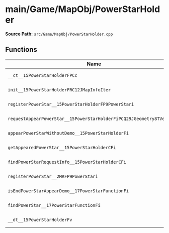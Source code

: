 # main/Game/MapObj/PowerStarHolder

**Source Path:** `src/Game/MapObj/PowerStarHolder.cpp`

## Functions

| Name | Address | Match % |
|------|---------|---------|
| `__ct__15PowerStarHolderFPCc` | `0x80211414` | :white_check_mark: (100.0%) |
| `init__15PowerStarHolderFRC12JMapInfoIter` | `0x80211464` | :white_check_mark: (100.0%) |
| `registerPowerStar__15PowerStarHolderFP9PowerStari` | `0x80211468` | :white_check_mark: (100.0%) |
| `requestAppearPowerStar__15PowerStarHolderFiPCQ29JGeometry8TVec3<f>b` | `0x802114D4` | :white_check_mark: (100.0%) |
| `appearPowerStarWithoutDemo__15PowerStarHolderFi` | `0x8021155C` | :white_check_mark: (100.0%) |
| `getAppearedPowerStar__15PowerStarHolderCFi` | `0x802115AC` | :white_check_mark: (100.0%) |
| `findPowerStarRequestInfo__15PowerStarHolderCFi` | `0x802115F8` | :white_check_mark: (100.0%) |
| `registerPowerStar__2MRFP9PowerStari` | `0x80211638` | :white_check_mark: (100.0%) |
| `isEndPowerStarAppearDemo__17PowerStarFunctionFi` | `0x8021167C` | :white_check_mark: (100.0%) |
| `findPowerStar__17PowerStarFunctionFi` | `0x802116B4` | :white_check_mark: (100.0%) |
| `__dt__15PowerStarHolderFv` | `0x802116EC` | :white_check_mark: (100.0%) |
